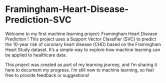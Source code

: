 # Framingham-Heart-Disease-Prediction-SVC
Welcome to my first machine learning project: Framingham Heart Disease Prediction ! This project uses a Support Vector Classifier (SVC) to predict the 10-year risk of coronary heart disease (CHD) based on the Framingham Heart Study dataset. It’s a simple way to explore how machine learning can be applied to healthcare data.

This project was created as part of my learning journey, and I’m sharing it here to document my progress. I’m still new to machine learning, so feel free to provide feedback or suggestions!
